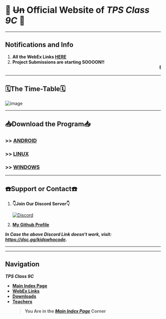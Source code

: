 
# 🎉 ~~Un~~ Official Website of _TPS Class 9C_ 🎉

---

## Notifications and Info
1. **All the WebEx Links [HERE](https://v1s1t0r999.github.io/TPSClass9C/WebEx_Links)**
2. **Project Submissions are starting SOOOON!!**
<marquee behavior="scroll" direction="left"><strong>EXAMS FROM 19th JULY!!  !!STAY STRONG!!</strong></marquee>

---

## 🗓️The Time-Table🗓️
						
![image](https://user-images.githubusercontent.com/77138706/122703194-a2882900-d26e-11eb-863c-b1adfa27c2c3.png)


---


## 📥Download the Program📥

### >> [**ANDROID**](https://v1s1t0r999.github.io/TPSClass9C/downloads#:~:text=Download%20the%20Program%F0%9F%93%A5-,1.%20%F0%9F%93%B1For%20Android%F0%9F%93%B1,-Download%20the%20APK)
### >> [**LINUX**](https://v1s1t0r999.github.io/TPSClass9C/downloads#:~:text=2.%20%F0%9F%90%A7For%20Linux%20Platform%F0%9F%90%A7)
### >> [**WINDOWS**](https://v1s1t0r999.github.io/TPSClass9C/downloads#:~:text=3.%20%F0%9F%96%A5%EF%B8%8FFor%20Windows%20OS%F0%9F%96%A5%EF%B8%8F)

---



## ☎️Support or Contact☎️ 

1. **👇Join Our Discord Server👇**

   [![Discord](https://discord.com/api/guilds/819085006978023475/embed.png?style=banner3)](https://dsc.gg/KidsWhoCode)
2. [**My Github Profile**](https://github.com/v1s1t0r999/)

***In Case the above Discord Link doesn't work, visit: <https://dsc.gg/kidswhocode>.***

---
---

## Navigation
***TPS Class 9C***
- [**Main Index Page**](https://v1s1t0r999.github.io/TPSClass9C/index)
- [**WebEx Links**](https://v1s1t0r999.github.io/TPSClass9C/WebEx_Links)
- [**Downloads**](https://v1s1t0r999.github.io/TPSClass9C/downloads)
- [**Teachers**](https://v1s1t0r999.github.io/TPSClass9C/Teachers)
    > **You Are in the [*Main Index Page*](https://v1s1t0r999.github.io/TPSClass9C/index) Corner**



